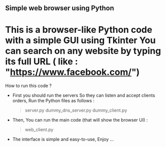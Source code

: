 ## Simple web browser using Python 
This is a browser-like Python code with a simple GUI using Tkinter
You can search on any website by typing its full URL ( like : "https://www.facebook.com/")
===========================================================================================

How to run this code ?
  - First you should run the servers So they can listen and accept clients orders, Run the Python files as follows :
      > server.py
      > dummy_dns_server.py
      > dummy_client.py

  - Then, You can run the main code (that will show the browser UI) :
      > web_client.py

  - The interface is simple and easy-to-use, Enjoy ...
